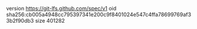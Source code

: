 version https://git-lfs.github.com/spec/v1
oid sha256:cb005a4948cc795397341e200c9f8401024e547c4ffa78699769af33b2f90db3
size 401282
